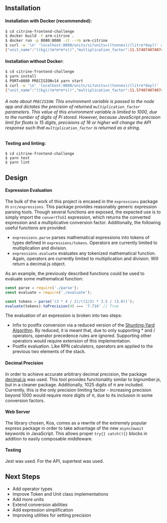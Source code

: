 ## Installation

#### Installation with Docker (recommended):
```bash
$ cd citrine-frontend-challenge
$ docker build -t arm-citrine .
$ docker run -p 8080:8080 -it --rm arm-citrine
$ curl -w '\n' 'localhost:8080/units/si?units=((tonnes)/(litre*day))' # in another bash session:
{"unit_name":"((kg)/(m*m*m*s))","multiplication_factor":11.574074074074}
```

#### Installation without Docker:
```bash
$ cd citrine-frontend-challenge
$ yarn install
$ PORT=8080 PRECISION=14 yarn start
$ curl -w '\n' 'localhost:8080/units/si?units=((tonnes)/(litre*day))'
{"unit_name":"((kg)/(m*m*m*s))","multiplication_factor":11.574074074074}
```

###### A note about `PRECISION`: This environment variable is passed to the node app and dictates the precision of returned `multiplication_factor` parameters. This value of this environment variable is limited to 1000, due to the number of digits of Pi stored. However, because JavaScript precision limit for floats is 15 digits, precisions of 16 or higher will change the API response such that `multiplication_factor` is returned as a string.

#### Testing and linting:
```
$ cd citrine-frontend-challenge
$ yarn test
$ yarn lint
```

## Design

#### Expression Evaluation

The bulk of the work of this project is encased in the `expressions` package in `src/expressions`. This package provides reasonably generic expression parsing tools. Though several functions are exposed, the expected use is to simply import the `convertToSI` expression, which returns the converted expression and a multiplicative conversion factor. Additionally, the following useful functions are provided:

- `expressions.parse` parses mathematical expressions into tokens of types defined in `expressions/tokens`. Operators are currently limited to multiplication and division.
- `expressions.evaluate` evaluates any tokenized mathematical function. Again, operators are currently limited to multiplication and division. Will return a decimal.js object.

As an example, the previously described functions could be used to evaluate some mathematical function:

```javascript
const parse = require('./parse');
const evaluate = require('./evaluate');

const tokens = parse('(3 * 4 / 2)/((2/3) * 3.5 / (3.0))');
evaluate(tokens).toPrecision(4) === '7.714' // True
```

The evaluation of an expression is broken into two steps:

- Infix to postfix conversion via a reduced version of the [Shunting-Yard Algorithm](https://en.wikipedia.org/wiki/Shunting-yard_algorithm). By reduced, it is meant that, due to only supporting * and / operators, operator precedence rules are ignored. Supporting other operators would require extension of this implementation. 
- Postfix evaluation. Like RPN calculators, operators are applied to the previous two elements of the stack.

#### Decimal Precision

In order to achieve accurate arbitrary decimal precision, the package [decimal.js](http://mikemcl.github.io/decimal.js) was used. This tool provides functionality similar to bignumber.js, but in a cleaner package. Additionally, 1025 digits of π are included. Currently, this is the only precision limiting factor - increasing precision beyond 1000 would require more digits of π, due to its inclusion in some conversion factors.

#### Web Server

The library chosen, Koa, comes as a rewrite of the extremely popular express package in order to take advantage of the new `async`/`await` keywords in JavaScript. This allows proper `try{} catch(){}` blocks in addition to easily composable middleware.

#### Testing

Jest was used. For the API, supertest was used.

## Next Steps

- Add operator types
- Improve Token and Unit class implementations
- Add more units
- Extend conversion abilities
- Add expression simplification
- Improving utilities for setting precision